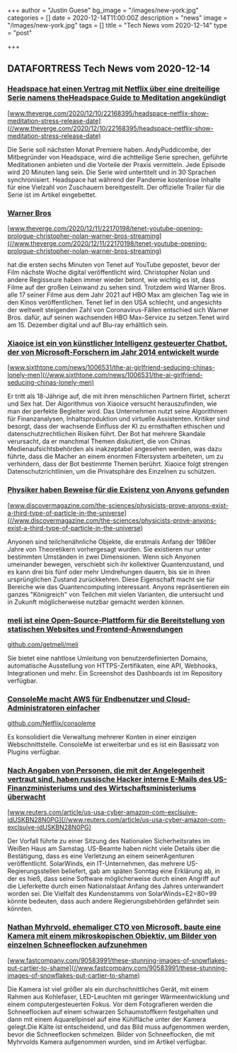 +++
author = "Justin Guese"
bg_image = "/images/new-york.jpg"
categories = []
date = 2020-12-14T11:00:00Z
description = "news"
image = "/images/new-york.jpg"
tags = []
title = "Tech News vom 2020-12-14"
type = "post"

+++

        
## DATAFORTRESS Tech News vom 2020-12-14



### [Headspace hat einen Vertrag mit Netflix über eine dreiteilige Serie namens theHeadspace Guide to Meditation angekündigt](//www.theverge.com/2020/12/10/22168395/headspace-netflix-show-meditation-stress-release-date)


[www.theverge.com/2020/12/10/22168395/headspace-netflix-show-meditation-stress-release-date](//www.theverge.com/2020/12/10/22168395/headspace-netflix-show-meditation-stress-release-date)


Die Serie soll nächsten Monat Premiere haben. AndyPuddicombe, der Mitbegründer von Headspace, wird die achtteilige Serie sprechen, geführte Meditationen anbieten und die Vorteile der Praxis vermitteln. Jede Episode wird 20 Minuten lang sein. Die Serie wird untertitelt und in 30 Sprachen synchronisiert. Headspace hat während der Pandemie kostenlose Inhalte für eine Vielzahl von Zuschauern bereitgestellt. Der offizielle Trailer für die Serie ist im Artikel eingebettet.


### [Warner Bros](//www.theverge.com/2020/12/11/22170198/tenet-youtube-opening-prologue-christopher-nolan-warner-bros-streaming)


[www.theverge.com/2020/12/11/22170198/tenet-youtube-opening-prologue-christopher-nolan-warner-bros-streaming](//www.theverge.com/2020/12/11/22170198/tenet-youtube-opening-prologue-christopher-nolan-warner-bros-streaming)


hat die ersten sechs Minuten von Tenet auf YouTube gepostet, bevor der Film nächste Woche digital veröffentlicht wird. Christopher Nolan und andere Regisseure haben immer wieder betont, wie wichtig es ist, dass Filme auf der großen Leinwand zu sehen sind. Trotzdem wird Warner Bros. alle 17 seiner Filme aus dem Jahr 2021 auf HBO Max am gleichen Tag wie in den Kinos veröffentlichen. Tenet lief in den USA schlecht, und angesichts der weltweit steigenden Zahl von Coronavirus-Fällen entschied sich Warner Bros. dafür, auf seinen wachsenden HBO Max-Service zu setzen.Tenet wird am 15. Dezember digital und auf Blu-ray erhältlich sein.


### [Xiaoice ist ein von künstlicher Intelligenz gesteuerter Chatbot, der von Microsoft-Forschern im Jahr 2014 entwickelt wurde](//www.sixthtone.com/news/1006531/the-ai-girlfriend-seducing-chinas-lonely-men)


[www.sixthtone.com/news/1006531/the-ai-girlfriend-seducing-chinas-lonely-men](//www.sixthtone.com/news/1006531/the-ai-girlfriend-seducing-chinas-lonely-men)


Er tritt als 18-Jährige auf, die mit ihren menschlichen Partnern flirtet, scherzt und Sex hat. Der Algorithmus von Xiaoice versucht herauszufinden, wie man der perfekte Begleiter wird. Das Unternehmen nutzt seine Algorithmen für Finanzanalysen, Inhaltsproduktion und virtuelle Assistenten. Kritiker sind besorgt, dass der wachsende Einfluss der KI zu ernsthaften ethischen und datenschutzrechtlichen Risiken führt. Der Bot hat mehrere Skandale verursacht, da er manchmal Themen diskutiert, die von Chinas Medienaufsichtsbehörden als inakzeptabel angesehen werden, was dazu führte, dass die Macher an einem enormen Filtersystem arbeiteten, um zu verhindern, dass der Bot bestimmte Themen berührt. Xiaoice folgt strengen Datenschutzrichtlinien, um die Privatsphäre des Einzelnen zu schützen.


### [Physiker haben Beweise für die Existenz von Anyons gefunden](//www.discovermagazine.com/the-sciences/physicists-prove-anyons-exist-a-third-type-of-particle-in-the-universe)


[www.discovermagazine.com/the-sciences/physicists-prove-anyons-exist-a-third-type-of-particle-in-the-universe](//www.discovermagazine.com/the-sciences/physicists-prove-anyons-exist-a-third-type-of-particle-in-the-universe)


Anyonen sind teilchenähnliche Objekte, die erstmals Anfang der 1980er Jahre von Theoretikern vorhergesagt wurden. Sie existieren nur unter bestimmten Umständen in zwei Dimensionen. Wenn sich Anyonen umeinander bewegen, verschiebt sich ihr kollektiver Quantenzustand, und es kann drei bis fünf oder mehr Umdrehungen dauern, bis sie in ihren ursprünglichen Zustand zurückkehren. Diese Eigenschaft macht sie für Bereiche wie das Quantencomputing interessant. Anyons repräsentieren ein ganzes "Königreich" von Teilchen mit vielen Varianten, die untersucht und in Zukunft möglicherweise nutzbar gemacht werden können.


### [meli ist eine Open-Source-Plattform für die Bereitstellung von statischen Websites und Frontend-Anwendungen](//github.com/getmeli/meli)


[github.com/getmeli/meli](//github.com/getmeli/meli)


Sie bietet eine nahtlose Umleitung von benutzerdefinierten Domains, automatische Ausstellung von HTTPS-Zertifikaten, eine API, Webhooks, Integrationen und mehr. Ein Screenshot des Dashboards ist im Repository verfügbar.


### [ConsoleMe macht AWS für Endbenutzer und Cloud-Administratoren einfacher](//github.com/Netflix/consoleme)


[github.com/Netflix/consoleme](//github.com/Netflix/consoleme)


Es konsolidiert die Verwaltung mehrerer Konten in einer einzigen Webschnittstelle. ConsoleMe ist erweiterbar und es ist ein Basissatz von Plugins verfügbar.


### [Nach Angaben von Personen, die mit der Angelegenheit vertraut sind, haben russische Hacker interne E-Mails des US-Finanzministeriums und des Wirtschaftsministeriums überwacht](//www.reuters.com/article/us-usa-cyber-amazon-com-exclsuive-idUSKBN28N0PG)


[www.reuters.com/article/us-usa-cyber-amazon-com-exclsuive-idUSKBN28N0PG](//www.reuters.com/article/us-usa-cyber-amazon-com-exclsuive-idUSKBN28N0PG)


Der Vorfall führte zu einer Sitzung des Nationalen Sicherheitsrates im Weißen Haus am Samstag. US-Beamte haben nicht viele Details über die Bestätigung, dass es eine Verletzung an einem seinerAgenturen veröffentlicht. SolarWinds, ein IT-Unternehmen, das mehrere US-Regierungsstellen beliefert, gab am späten Sonntag eine Erklärung ab, in der es hieß, dass seine Software möglicherweise durch einen Angriff auf die Lieferkette durch einen Nationalstaat Anfang des Jahres unterwandert worden sei. Die Vielfalt des Kundenstamms von SolarWinds=E2=80=99 könnte bedeuten, dass auch andere Regierungsbehörden gefährdet sein könnten.


### [Nathan Myhrvold, ehemaliger CTO von Microsoft, baute eine Kamera mit einem mikroskopischen Objektiv, um Bilder von einzelnen Schneeflocken aufzunehmen](//www.fastcompany.com/90583991/these-stunning-images-of-snowflakes-put-cartier-to-shame)


[www.fastcompany.com/90583991/these-stunning-images-of-snowflakes-put-cartier-to-shame](//www.fastcompany.com/90583991/these-stunning-images-of-snowflakes-put-cartier-to-shame)


Die Kamera ist viel größer als ein durchschnittliches Gerät, mit einem Rahmen aus Kohlefaser, LED-Leuchten mit geringer Wärmeentwicklung und einem computergesteuerten Fokus. Vor dem Fotografieren werden die Schneeflocken auf einem schwarzen Schaumstoffkern festgehalten und dann mit einem Aquarellpinsel auf eine Kühlfläche unter der Kamera gelegt.Die Kälte ist entscheidend, und das Bild muss aufgenommen werden, bevor die Schneeflocken schmelzen. Bilder von Schneeflocken, die mit Myhrvolds Kamera aufgenommen wurden, sind im Artikel verfügbar.